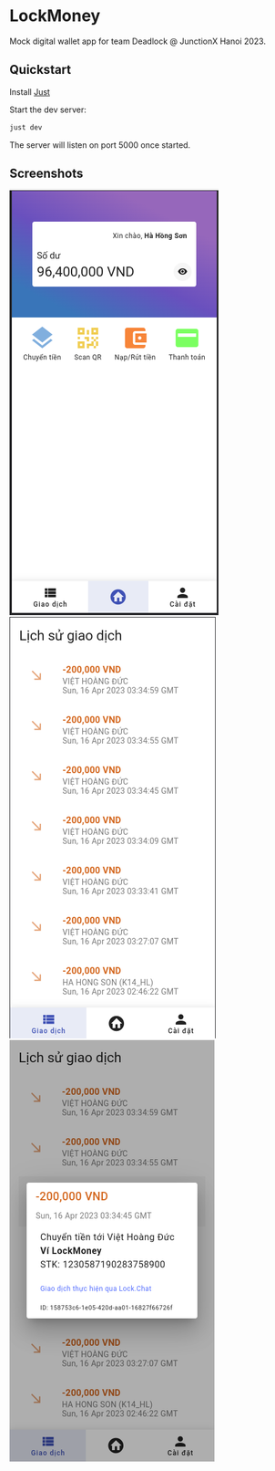 # LockMoney

Mock digital wallet app for team Deadlock @ JunctionX Hanoi 2023.

## Quickstart

Install [Just](https://github.com/casey/just)

Start the dev server:
```bash
just dev
```

The server will listen on port 5000 once started.

## Screenshots

![1](images/screenshot-1.png)
![2](images/screenshot-2.png)
![3](images/screenshot-3.png)
